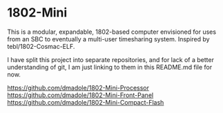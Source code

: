 # 1802-Mini
This is a modular, expandable, 1802-based computer envisioned for uses from an SBC to eventually a multi-user timesharing system. Inspired by tebl/1802-Cosmac-ELF.

I have split this project into separate repositories, and for lack of a better understanding of git, I am just linking to them in this README.md file for now.

https://github.com/dmadole/1802-Mini-Processor  
https://github.com/dmadole/1802-Mini-Front-Panel  
https://github.com/dmadole/1802-Mini-Compact-Flash  

